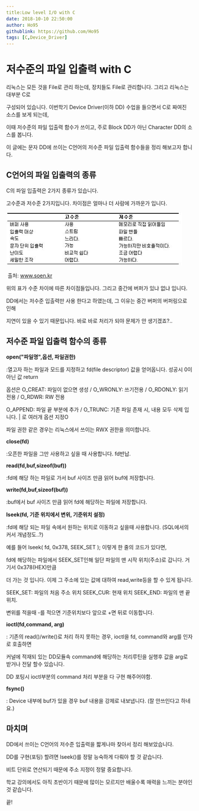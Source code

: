 ```yaml
---
title:Low level I/O with C
date: 2018-10-10 22:50:00 
author: Ho95
githublink: https://github.com/Ho95
tags: [C,Device_Driver]  
---
```


# 저수준의 파일 입출력 with C

리눅스는 모든 것을 File로 관리 하는데, 장치들도 File로 관리합니다.  그리고 리눅스는 대부분 C로 

구성되어 있습니다. 이번학기 Device Driver(이하 DD) 수업을 들으면서 C로 짜여진 소스를 보게 되는데, 

이때 저수준의 파일 입출력 함수가 쓰이고, 주로 Block DD가 아닌 Character DD의 소스를 봅니다.

이 글에는 문자 DD에 쓰이는 C언어의 저수준 파일 입출력 함수들을 정리 해보고자 합니다.





## C언어의 파일 입출력의 종류

C의 파일 입출력은 2가지 종류가 있습니다.

고수준과 저수준 2가지입니다. 차이점은 얼마나 더 사람에 가까운가 입니다.

![FILE_1](https://github.com/Ho95/algoittm.github.io/blob/source/source/images/2018-10-10-low_level_IO_with_C/FILE_1.JPG?raw=true)

​										출처: www.soen.kr

위의 표가 수준 차이에 따른 차이점들입니다. 그리고 중간에 버퍼가 있냐 없냐 입니다.

DD에서는 저수준 입출력만 사용 한다고 하였는데, 그 이유는 중간 버퍼의 버퍼링으로 인해 

지연이 있을 수 있기 때문입니다. 바로 바로 처리가 되야 문제가 안 생기겠죠?..



## 저수준 파일 입출력 함수의 종류

**open("파일명",옵션, 파일권한)**

:열고자 하는 파일과 모드를 지정하고 fd(file descriptor) 값을 얻어옵니다. 성공시 0이아닌 값 return

 옵션은 O_CREAT: 파일이 없으면 생성 / O_WRONLY: 쓰기전용 / O_RDONLY: 읽기 전용 / O_RDWR: RW 전용

 O_APPEND: 파일 끝 부분에 추가 / O_TRUNC: 기존 파일 존재 시, 내용 모두 삭제 입니다.  | 로 여러개 옵션 지정O

파일 권한 같은 경우는 리눅스에서 쓰이는 RWX 권한을 의미합니다.



**close(fd)**

:오픈한 파일을 그만 사용하고 싶을 때 사용합니다. fd반납.



**read(fd,buf,sizeof(buf))**

:fd에 해당 하는 파일로 가서 buf 사이즈 만큼 읽어 buf에 저장합니다. 



**write(fd,buf,sizeof(buf))**

:buf에서 buf 사이즈 만큼 읽어 fd에 해당하는 파일에 저장합니다.



**lseek(fd, 기준 위치에서 변위, 기준위치 설정)**

:fd에 해당 되는 파일 속에서 원하는 위치로 이동하고 싶을때 사용합니다.  (SQL에서의 커서 개념정도..?)

 예를 들어 lseek( fd, 0x378, SEEK_SET ); 이렇게 한 줄의 코드가 있다면,

 fd에 해당하는 파일에서 SEEK_SET인해 일단 파일의 맨 시작 위치(주소)로 갑니다. 거기서 0x378(HEX)만큼

 더 가는 것 입니다. 이제 그 주소에 있는 값에 대하여 read,write등을 할 수 있게 됩니다.

 SEEK_SET: 파일의 처음 주소 위치 SEEK_CUR: 현재 위치 SEEK_END: 파일의 맨 끝 위치.

 변위를 적을때 -를 적으면 기준위치보다 앞으로 +면 뒤로 이동합니다.



**ioctl(fd,command, arg)**

: 기존의 read()/write()로 처리 하지 못하는 경우, ioctl을 fd, command와 arg를 인자로 호출하면

 커널에 적재되 있는 DD모듈속 command에 해당하는 처리루틴을 실행후 값을 arg로 받거나 전달 할수 있습니다.

 DD 포팅시 ioctl부분의 command 처리 부분을 다 구현 해주어야함.



**fsync()**

: Device 내부에 buf가 있을 경우 buf 내용을 강제로 내보냅니다. (잘 안쓰인다고 하네요.)



## 마치며

DD에서 쓰이는 C언어의 저수준 입출력을 짧게나마 찾아서 정리 해보았습니다.

DD를 구현(포팅) 할려면 lseek()를 정말 능숙하게 다뤄야 할 것 같습니다.

비트 단위로 연산되기 때문에 주소 지정이 정말 중요합니다.

학교 강의에서도 아직 초반이기 때문에 많이는 모르지만 배울수록 매력을 느끼는 분야인 것 같습니다.

끝!
